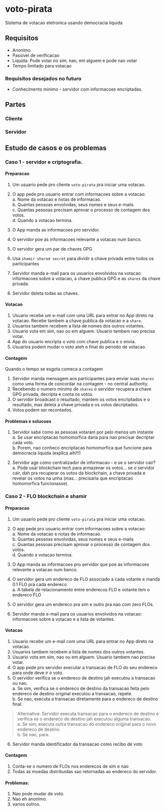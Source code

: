 # voto-pirata
Sistema de votacao eletronica usando democracia liquida

## Requisitos

* Anonimo
* Passivel de verificacao
* Liquida: Pode votar no sim, nao, em alguem e pode nao votar
* Tempo limitado para votacao

### Requisitos desejados no futuro

* Conhecimento minimo - servidor com informacoes encriptadas.

## Partes

### Cliente

### Servidor

## Estudo de casos e os problemas

### Caso 1 - servidor e criptografia.

#### Preparacao
1. Um usuario pede pro cliente `voto-pirata` pra iniciar uma votacao.
2. O app pede pro usuario entrar com informacoes sobre a votacao:  
  a. Nome da votacao e notas de informacao.  
  b. Quantas pessoas envolvidas, seus nomes e seus e-mails  
  c. Quantas pessoas precisam aprovar o processo de contagem dos votos.  
  d. Quando a votacao termina.  

3. O App manda as informacoes pro servidor.
4. O servidor poe as informacoes relevante a votacao num banco.
7. O servidor gera um par de chaves GPG
9. Usa `shamir shared secret` para dividir a chave privada entre todos os participantes 
10. Servidor manda e-mail para os usuarios envolvidos na votacao: informacoes sobre a votacao, a chave publica GPG e as `shares` da chave privada.
11. Servidor deleta todas as chaves.

#### Votacao
1. Usuario recebe um e-mail com uma URL para entrar no App direto na votacao. Recebe tambem a chave publica da votacao e a `share`.
2. Usuarios tambem recebem a lista de nomes dos outros votantes.
3. Usuario vota em sim, nao ou em alguem. Usuario tambem nao precisa votar.
4. App do usuario encripta o voto com chave publica e o envia.
5. Usuarios podem mudar o voto ateh o final do periodo de votacao.

#### Contagem
Quando o tempo se esgota comeca a contagem
1. Servidor manda mensagem aos participantes para enviar suas `shares` como uma forma de concordar na contagem - no central authority.
2. Recebendo o numero minimo de `shares` o servidor recupera a chave GPG privada, decripta e conta os votos.
3. O servidor broadcast o resultado, mantem os votos encriptados e o resultado, mas deleta a chave privada e os votos decriptados.
4. Votos podem ser recontados.

#### Problemas e solucoes
1. Servidor sabe como as pessoas votaram por pelo menos um instante  
  a. Se usar encriptacao homomorfica daria para nao precisar decriptar cada voto.  
  b. Porem, nao conheco encriptacao homomorfica que funcione para democracia liquida (explica aih!!!)  

2. Servidor age como centralizador de informacao - e se o servidor cair?  
  a. Pode usar blockchain tech para armazenar os votos... se o servidor cair, dah pra recuperar os votos da blockchain, a chave privada e revelar os votos na unha (mas... precisaria que encriptacao homomorfica funcionasse).
  
  
### Caso 2 - FLO blockchain e shamir

#### Preparacao
1. Um usuario pede pro cliente `voto-pirata` pra iniciar uma votacao.
2. O app pede pro usuario entrar com informacoes sobre a votacao:  
  a. Nome da votacao e notas de informacao.  
  b. Quantas pessoas envolvidas, seus nomes e seus e-mails  
  c. Quantas pessoas precisam aprovar o processo de contagem dos votos.  
  d. Quando a votacao termina.

3. O App manda as informacoes pro servidor que poe as informacoes relevante a votacao num banco.
4. O servidor gera um endereco de FLO associado a cada votante e manda 0.1 FLO pra cada endereco.  
  a. A tabela de relacionamento entre enderecos FLO e votante tem o endereco FLO 
5. O servidor gera um endereco pra sim e outro pra nao com zero FLOs.
6. Servidor manda e-mail para os usuarios envolvidos na votacao: informacoes sobre a votacao e a lista de votantes.

#### Votacao
1. Usuario recebe um e-mail com uma URL para entrar no App direto na votacao.
2. Usuarios tambem recebem a lista de nomes dos outros votantes.
3. Usuario vota em sim, nao ou em alguem. Usuario tambem nao precisa votar.
4. O app pede pro servidor executar a transacao de FLO do seu endereco para onde deve ir o voto.
5. O servidor verifica se o endereco de destino jah executou a transacao ou nao.  
  a. Se sim, verifica se o endereco de destino da transacao feita pelo endereco de destino original executou a transacao, repete.  
  b. Se nao, executa a transacao diretamente para o endereco de destino final.
  
>Alternativa: Servidor executa transacao para o endereco de destino e verifica se o endereco de destino jah executou alguma transacao.  
  a. Se sim, executa outra transacao do endereco original para o novo endereco de destino.  
  b. Se nao, para.

6. Servidor manda identificador da transacao como recibo de voto

#### Contagem

1. Conta-se o numero de FLOs nos enderecos de sim e nao
2. Todas as moedas distribuidas sao retornadas ao endereco do servidor.

#### Problemas:
1. Nao pode mudar de voto.
2. Nao eh anonimo.
3. varios outros.

